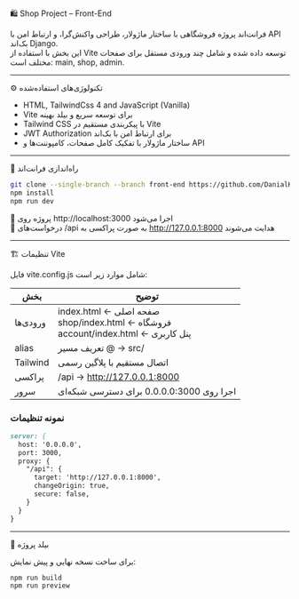 🛍️ Shop Project – Front-End

فرانت‌اند پروژه فروشگاهی با ساختار ماژولار، طراحی واکنش‌گرا، و ارتباط امن با API بک‌اند Django.  
این بخش با استفاده از Vite توسعه داده شده و شامل چند ورودی مستقل برای صفحات مختلف است: main, shop, admin.

---

⚙️ تکنولوژی‌های استفاده‌شده

- HTML, TailwindCss 4 and JavaScript (Vanilla)  
- Vite برای توسعه سریع و بیلد بهینه  
- Tailwind CSS با پیکربندی مستقیم در Vite  
- JWT Authorization برای ارتباط امن با بک‌اند  
- ساختار ماژولار با تفکیک کامل صفحات، کامپوننت‌ها و API  

---

🚀 راه‌اندازی فرانت‌اند

```bash
git clone --single-branch --branch front-end https://github.com/DanialKK/shop.git
npm install
npm run dev
```

📡 پروژه روی http://localhost:3000 اجرا می‌شود  
🔗 درخواست‌های /api به صورت پراکسی به http://127.0.0.1:8000 هدایت می‌شوند

---

🏗️ تنظیمات Vite

فایل vite.config.js شامل موارد زیر است:

| بخش      | توضیح                                                                                  |
|----------|----------------------------------------------------------------------------------------|
| ورودی‌ها | index.html ← صفحه اصلی<br>shop/index.html ← فروشگاه<br>account/index.html ← پنل کاربری |
| alias    | تعریف مسیر @ → src/                                                                    |
| Tailwind | اتصال مستقیم با پلاگین رسمی                                                            |
| پراکسی   | /api → http://127.0.0.1:8000                                                           |
| سرور     | اجرا روی 0.0.0.0:3000 برای دسترسی شبکه‌ای                                              |

### نمونه تنظیمات

```markdown
server: {
  host: '0.0.0.0',
  port: 3000,
  proxy: {
    "/api": {
      target: 'http://127.0.0.1:8000',
      changeOrigin: true,
      secure: false,
    }
  }
}
```

---

🧱 بیلد پروژه

برای ساخت نسخه نهایی و پیش نمایش:

```bash
npm run build
npm run preview
```
